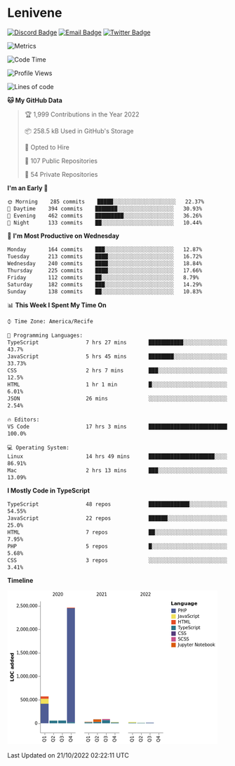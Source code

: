 # Lenivene

[![Discord Badge](https://img.shields.io/badge/-Lenivene%230715-black?style=flat-square&logo=Discord&logoColor=white)](http://discord.com/)
[![Email Badge](https://img.shields.io/badge/-lenivene@msn.com-black?style=flat-square&logo=Gmail&logoColor=white&link=mailto:lenivene@msn.com)](mailto:lenivene@msn.com)
[![Twitter Badge](https://img.shields.io/badge/-@enevinel-black?style=flat-square&logo=twitter&logoColor=white&link=https://twitter.com/enevinel)](https://twitter.com/enevinel)

<!-- https://github-readme-stats.vercel.app/api?username=lenivene&show_icons=true -->

<img src="https://metrics.lecoq.io/lenivene?template=classic&config.timezone=America%2FRecife" alt="Metrics" />

<!--START_SECTION:waka-->
![Code Time](http://img.shields.io/badge/Code%20Time-825%20hrs%2032%20mins-blue)

![Profile Views](http://img.shields.io/badge/Profile%20Views-0-blue)

![Lines of code](https://img.shields.io/badge/From%20Hello%20World%20I%27ve%20Written-3%20Million%20lines%20of%20code-blue)

**🐱 My GitHub Data** 

> 🏆 1,999 Contributions in the Year 2022
 > 
> 📦 258.5 kB Used in GitHub's Storage 
 > 
> 💼 Opted to Hire
 > 
> 📜 107 Public Repositories 
 > 
> 🔑 54 Private Repositories  
 > 
**I'm an Early 🐤** 

```text
🌞 Morning    285 commits    █████░░░░░░░░░░░░░░░░░░░░   22.37% 
🌆 Daytime    394 commits    ███████░░░░░░░░░░░░░░░░░░   30.93% 
🌃 Evening    462 commits    █████████░░░░░░░░░░░░░░░░   36.26% 
🌙 Night      133 commits    ██░░░░░░░░░░░░░░░░░░░░░░░   10.44%

```
📅 **I'm Most Productive on Wednesday** 

```text
Monday       164 commits    ███░░░░░░░░░░░░░░░░░░░░░░   12.87% 
Tuesday      213 commits    ████░░░░░░░░░░░░░░░░░░░░░   16.72% 
Wednesday    240 commits    ████░░░░░░░░░░░░░░░░░░░░░   18.84% 
Thursday     225 commits    ████░░░░░░░░░░░░░░░░░░░░░   17.66% 
Friday       112 commits    ██░░░░░░░░░░░░░░░░░░░░░░░   8.79% 
Saturday     182 commits    ███░░░░░░░░░░░░░░░░░░░░░░   14.29% 
Sunday       138 commits    ██░░░░░░░░░░░░░░░░░░░░░░░   10.83%

```


📊 **This Week I Spent My Time On** 

```text
⌚︎ Time Zone: America/Recife

💬 Programming Languages: 
TypeScript               7 hrs 27 mins       ███████████░░░░░░░░░░░░░░   43.7% 
JavaScript               5 hrs 45 mins       ████████░░░░░░░░░░░░░░░░░   33.73% 
CSS                      2 hrs 7 mins        ███░░░░░░░░░░░░░░░░░░░░░░   12.5% 
HTML                     1 hr 1 min          █░░░░░░░░░░░░░░░░░░░░░░░░   6.01% 
JSON                     26 mins             ░░░░░░░░░░░░░░░░░░░░░░░░░   2.54%

🔥 Editors: 
VS Code                  17 hrs 3 mins       █████████████████████████   100.0%

💻 Operating System: 
Linux                    14 hrs 49 mins      █████████████████████░░░░   86.91% 
Mac                      2 hrs 13 mins       ███░░░░░░░░░░░░░░░░░░░░░░   13.09%

```

**I Mostly Code in TypeScript** 

```text
TypeScript               48 repos            █████████████░░░░░░░░░░░░   54.55% 
JavaScript               22 repos            ██████░░░░░░░░░░░░░░░░░░░   25.0% 
HTML                     7 repos             ██░░░░░░░░░░░░░░░░░░░░░░░   7.95% 
PHP                      5 repos             █░░░░░░░░░░░░░░░░░░░░░░░░   5.68% 
CSS                      3 repos             ░░░░░░░░░░░░░░░░░░░░░░░░░   3.41%

```


**Timeline**

![Chart not found](https://raw.githubusercontent.com/lenivene/lenivene/master/charts/bar_graph.png) 


 Last Updated on 21/10/2022 02:22:11 UTC
<!--END_SECTION:waka-->